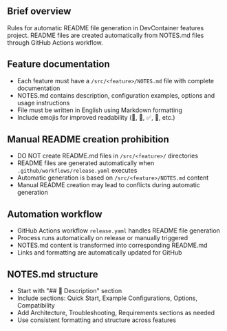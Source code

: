 ## Brief overview
Rules for automatic README file generation in DevContainer features project. README files are created automatically from NOTES.md files through GitHub Actions workflow.

## Feature documentation
- Each feature must have a `/src/<feature>/NOTES.md` file with complete documentation
- NOTES.md contains description, configuration examples, options and usage instructions
- File must be written in English using Markdown formatting
- Include emojis for improved readability (📝, 🚀, ✅, 🔧, etc.)

## Manual README creation prohibition
- DO NOT create README.md files in `/src/<feature>/` directories
- README files are generated automatically when `.github/workflows/release.yaml` executes
- Automatic generation is based on `/src/<feature>/NOTES.md` content
- Manual README creation may lead to conflicts during automatic generation

## Automation workflow
- GitHub Actions workflow `release.yaml` handles README file generation
- Process runs automatically on release or manually triggered
- NOTES.md content is transformed into corresponding README.md
- Links and formatting are automatically updated for GitHub

## NOTES.md structure
- Start with "## 📝 Description" section
- Include sections: Quick Start, Example Configurations, Options, Compatibility
- Add Architecture, Troubleshooting, Requirements sections as needed
- Use consistent formatting and structure across features